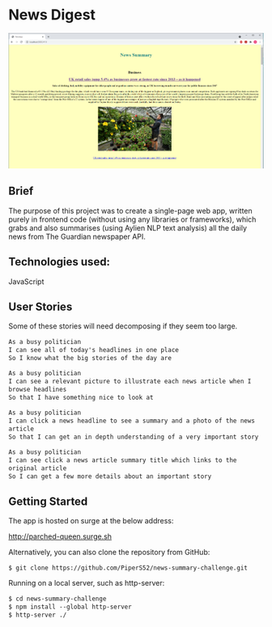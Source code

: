 # News Digest

![](images/NewsSummary-Screenshot.PNG)

## Brief

The purpose of this project was to create a single-page web app, written purely in frontend code (without using any libraries or frameworks), which grabs and also summarises (using Aylien NLP text analysis) all the daily news from The Guardian newspaper API.

## Technologies used:

JavaScript

## User Stories

Some of these stories will need decomposing if they seem too large.

```
As a busy politician
I can see all of today's headlines in one place
So I know what the big stories of the day are
```

```
As a busy politician
I can see a relevant picture to illustrate each news article when I browse headlines
So that I have something nice to look at
```

```
As a busy politician
I can click a news headline to see a summary and a photo of the news article
So that I can get an in depth understanding of a very important story
```

```
As a busy politician
I can see click a news article summary title which links to the original article
So I can get a few more details about an important story
```

## Getting Started

The app is hosted on surge at the below address:

http://parched-queen.surge.sh

Alternatively, you can also clone the repository from GitHub:
```
$ git clone https://github.com/PiperS52/news-summary-challenge.git
```
Running on a local server, such as http-server:
```
$ cd news-summary-challenge
$ npm install --global http-server
$ http-server ./
```
